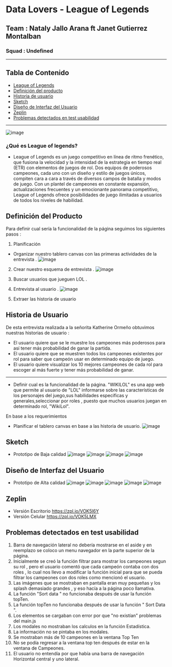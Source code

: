 # Data Lovers - League of Legends
## Team : Nataly Jallo Arana ft Janet Gutierrez Montalban
### Squad : Undefined
***
## Tabla de Contenido 
* [League of Legends](#¿Qué_es_League_of_legends?)
* [Definición del producto](#Definicion_del_producto)
* [Historia de usuario](#Historia_de_usuario)
* [Sketch](#Sketch)
* [Diseño de Interfaz del Usuario](#Diseño_de_Interfaz_del_Usuario)
* [Zeplin](#Zeplin)
* [Problemas detectados en test usabilidad](#Problemas_detectados_en_test_usabilidad)

***
![image](https://steemitimages.com/DQmNe2UXvD1Yi5LRL2DZMMP5MZwBTb5xXCX254VL9P2qNBh/LOL-portada.jpg)
### ¿Qué es League of legends?

* League of Legends es un juego competitivo en línea de ritmo frenético, que fusiona la velocidad y la intensidad de la estrategia en tiempo real (ETR) con elementos de juegos de rol. Dos equipos de poderosos campeones, cada uno con un diseño y estilo de juegos únicos, compiten cara a cara a través de diversos campos de batalla y modos de juego. Con un plantel de campeones en constante expansión, actualizaciones frecuentes y un emocionante panorama competitivo, League of Legends ofrece posibilidades de juego ilimitadas a usuarios de todos los niveles de habilidad.

## Definición del Producto
Para definir cual sería la funcionalidad de la página seguimos los siguientes pasos :
1.  Planificación
- Organizar nuestro tablero canvas con las primeras actividades de la entrevista .
![image](src\imagenes\tablero-canvas-start.jpg)
2. Crear nuestro esquema de entrevista .
![image](src\imagenes\boceto-entrevista.jpeg)
3. Buscar usuarios que jueguen LOL .
4. Entrevista al usuario .
![image](src\imagenes\preguntas.PNG)

5. Extraer las historia de usuario
## Historia de Usuario
De esta entrevista realizada a la señorita Katherine Ormeño obtuvimos nuestras historias de usuario :

- El usuario quiere que se le muestre los campeones más poderosos para así tener más probabilidad de ganar la partida.
- El usuario quiere que se muestren todos los campeones existentes
por rol para saber que campeón usar en determinado equipo de juego.
- El usuario quiere visualizar los 10 mejores campeones de cada rol para escoger al más fuerte y tener más probabilidad de ganar.
---

- Definir cual es la funcionalidad de la página.
"WIKILOL" es una app web que permite al usuario de "LOL" informarse sobre las características de los personajes del juego,sus habilidades especificas y generales,seleccionar por roles , puesto que  muchos usuarios juegan en determinado rol, "WikiLol".
 
En base a los requerimientos
- Planificar el tablero canvas en base a las historia de usuario.
![image](src\imagenes\canvas-historias.jpeg)


## Sketch
- Prototipo de Baja calidad
![image](src\imagenes\numero1.jpeg)
![image](src\imagenes\numero2.jpeg)
![image](src\imagenes\numero3.jpeg)
![image](src\imagenes\numero4.jpeg)
## Diseño de Interfaz del Usuario
- Prototipo de Alta calidad
![image](src\imagenes\pagina1.JPG)
![image](src\imagenes\pagina2.1.JPG)
![image](src\imagenes\paginaDos.JPG)
![image](src\imagenes\pagina3.JPG)
![image](src\imagenes\pagina4.JPG)

## Zeplin
- Versión Escritorio 
https://zpl.io/VOK5l6Y
- Versión Celular 
https://zpl.io/VOK5LMX
## Problemas detectados en test usabilidad
1. Barra de navegación lateral no debería mostrarse en el aside y en reemplazo se coloco un menu navegador en la parte superior de la página.
2. Inicialmente se creó la función filtrar para mostrar los campeones segun su rol , pero el usuario comentó que cada campeón contaba con dos roles , lo cual nos llevo a modificar la función inicial para que se pueda filtrar los campeones con dos roles como mencionó el usuario.
3. Las imágenes que se mostraban en pantalla eran muy pequeñas y los splash demasiado grandes , y eso hacía a la página poco llamativa.
4. La función "Sort data " no funcionaba después de usar la función topTen.
5. La función topTen no funcionaba después de usar la función " Sort Data ".
6. Los elementos se cargaban con error por que "no existían" problemas del main.js
7. Los modales no mostraban los calculos en la función Estadística.
8. La información no se pintaba en los modales.
9. Se mostraban más de 10 campeones en la ventana Top Ten
10. No se podía regresar a la ventana top ten después de  estar en la ventana de Campeones.
11. El usuario no entendía por que había una barra de navegación Horizontal central y uno lateral.


